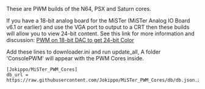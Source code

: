 These are PWM builds of the N64, PSX and Saturn cores.

If you have a 18-bit analog board for the MiSTer (MiSTer Analog IO Board v6.1 or earlier) and use the VGA port to output to a CRT then these builds will allow you to view 24-bit content. See this link for more information and discussion: [PWM on 18-bit DAC to get 24-bit Color](https://misterfpga.org/viewtopic.php?t=7565)

Add these lines to downloader.ini and run update_all, A folder 'ConsolePWM' will appear with the PWM Cores inside.

```
[Jokippo/MiSTer_PWM_Cores]
db_url = https://raw.githubusercontent.com/Jokippo/MiSTer_PWM_Cores/db/db.json.zip
```

